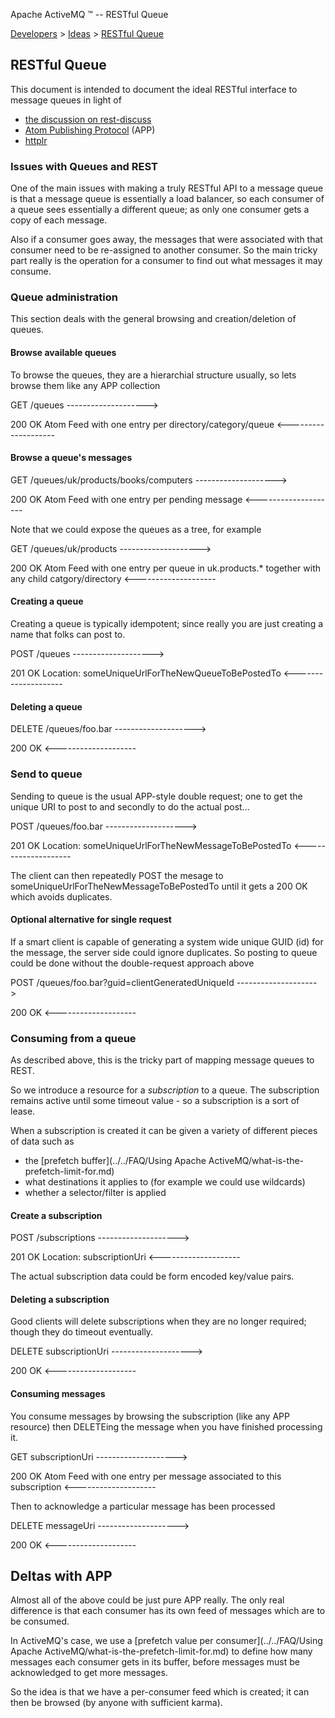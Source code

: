 Apache ActiveMQ ™ -- RESTful Queue 

[Developers](../../developers.md) > [Ideas](../../Developers/ideas.md) > [RESTful Queue](../../Developers/Ideas/restful-queue.md)


RESTful Queue
-------------

This document is intended to document the ideal RESTful interface to message queues in light of

*   [the discussion on rest-discuss](http://tech.groups.yahoo.com/group/rest-discuss/message/8955)
*   [Atom Publishing Protocol](http://bitworking.org/projects/atom/draft-ietf-atompub-protocol-17.html) (APP)
*   [httplr](http://www.dehora.net/doc/httplr/draft-httplr-01.html)

### Issues with Queues and REST

One of the main issues with making a truly RESTful API to a message queue is that a message queue is essentially a load balancer, so each consumer of a queue sees essentially a different queue; as only one consumer gets a copy of each message.

Also if a consumer goes away, the messages that were associated with that consumer need to be re-assigned to another consumer. So the main tricky part really is the operation for a consumer to find out what messages it may consume.

### Queue administration

This section deals with the general browsing and creation/deletion of queues.

#### Browse available queues

To browse the queues, they are a hierarchial structure usually, so lets browse them like any APP collection

GET /queues
-------------------->

200 OK
Atom Feed with one entry per directory/category/queue
<--------------------

#### Browse a queue's messages

GET /queues/uk/products/books/computers
-------------------->

200 OK
Atom Feed with one entry per pending message
<--------------------

Note that we could expose the queues as a tree, for example

GET /queues/uk/products
-------------------->

200 OK
Atom Feed with one entry per queue in uk.products.* together with any child catgory/directory
<--------------------

#### Creating a queue

Creating a queue is typically idempotent; since really you are just creating a name that folks can post to.

POST /queues
-------------------->

201 OK
Location: someUniqueUrlForTheNewQueueToBePostedTo
<--------------------

#### Deleting a queue

DELETE /queues/foo.bar
-------------------->

200 OK
<--------------------

### Send to queue

Sending to queue is the usual APP-style double request; one to get the unique URI to post to and secondly to do the actual post...

POST /queues/foo.bar
-------------------->

201 OK
Location: someUniqueUrlForTheNewMessageToBePostedTo
<--------------------

The client can then repeatedly POST the mesage to someUniqueUrlForTheNewMessageToBePostedTo until it gets a 200 OK which avoids duplicates.

#### Optional alternative for single request

If a smart client is capable of generating a system wide unique GUID (id) for the message, the server side could ignore duplicates. So posting to queue could be done without the double-request approach above

POST /queues/foo.bar?guid=clientGeneratedUniqueId
-------------------->

200 OK
<--------------------

### Consuming from a queue

As described above, this is the tricky part of mapping message queues to REST.

So we introduce a resource for a _subscription_ to a queue. The subscription remains active until some timeout value - so a subscription is a sort of lease.

When a subscription is created it can be given a variety of different pieces of data such as

*   the [prefetch buffer](../../FAQ/Using Apache ActiveMQ/what-is-the-prefetch-limit-for.md)
*   what destinations it applies to (for example we could use wildcards)
*   whether a selector/filter is applied

#### Create a subscription

POST /subscriptions
-------------------->

201 OK
Location: subscriptionUri
<--------------------

The actual subscription data could be form encoded key/value pairs.

#### Deleting a subscription

Good clients will delete subscriptions when they are no longer required; though they do timeout eventually.

DELETE subscriptionUri
-------------------->

200 OK
<--------------------

#### Consuming messages

You consume messages by browsing the subscription (like any APP resource) then DELETEing the message when you have finished processing it.

GET subscriptionUri
-------------------->

200 OK
Atom Feed with one entry per message associated to this subscription
<--------------------

Then to acknowledge a particular message has been processed

DELETE messageUri
-------------------->

200 OK
<--------------------

Deltas with APP
---------------

Almost all of the above could be just pure APP really. The only real difference is that each consumer has its own feed of messages which are to be consumed.

In ActiveMQ's case, we use a [prefetch value per consumer](../../FAQ/Using Apache ActiveMQ/what-is-the-prefetch-limit-for.md) to define how many messages each consumer gets in its buffer, before messages must be acknowledged to get more messages.

So the idea is that we have a per-consumer feed which is created; it can then be browsed (by anyone with sufficient karma).

